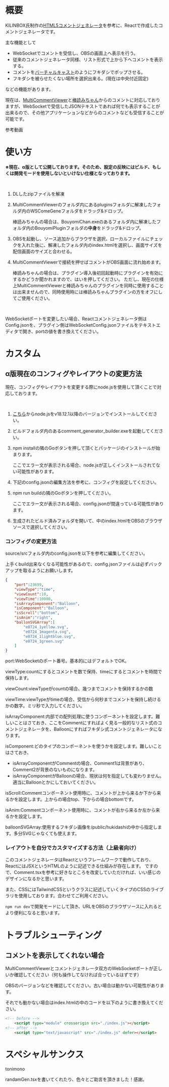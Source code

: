 # 概要
KILINBOX氏制作の[HTML5コメントジェネレータ](https://www.kilinbox.net/2016/01/HCG.html)を参考に、Reactで作成したコメントジェネレータです。

主な機能として

- WebSocketでコメントを受信し、OBSの画面上へ表示を行う。
- 従来のコメントジェネレータ同様、リスト形式で上から下へコメントを表示する。
- コメントを[バーチャルキャスト](https://virtualcast.jp/)のようにフキダシでポップさせる。
- フキダシを被らせたくない場所を選択出来る。(現在は中央付近固定)

などの機能があります。

現在は、[MultiCommentViewer](https://ryu-s.github.io/app/multicommentviewer)と[棒読みちゃん](https://chi.usamimi.info/Program/Application/BouyomiChan/)からのコメントに対応しておりますが、WebSocketで受信したJSONテキストであれば何でも表示することが出来るので、その他アプリケーションなどからのコメントなども受信することが可能です。

参考動画

# 使い方
**※現在、α版として公開しております。そのため、設定の反映にはビルド、もしくは開発モードを使用しないといけない仕様となっております。**

<br>

1. DLしたzipファイルを解凍
2. MultiCommentViewerのフォルダ内にあるpluginsフォルダに解凍したフォルダ内のWSComeGeneフォルダをドラッグ&ドロップ。

    棒読みちゃんの場合は、BouyomiChan.exeのあるフォルダ内に解凍したフォルダ内のBouyomiPluginフォルダの**中身**をドラッグ&ドロップ。
3. OBSを起動し、ソース追加からブラウザを選択、ローカルファイルにチェックを入れた後に、解凍したフォルダ内のindex.htmlを選択し、画面サイズを配信画面のサイズと合わせる。
4. MultiCommentViewerで接続を押せばコメントがOBS画面に流れ始めます。

   棒読みちゃんの場合は、プラグイン導入後初回起動時にプラグインを有効にするかどうか聞かれますので、はいを押してください。
   ただし、現在の仕様上MultiCommentViewerと棒読みちゃんのプラグインを同時に使用することは出来ませんので、同時使用時には棒読みちゃんプラグインの方をオフにしてご使用ください。

<br>

WebSocketポートを変更したい場合、Reactコメントジェネレータ側はConfig.jsonを、プラグイン側はWebSocketConfig.jsonファイルをテキストエディタで開き、portの値を書き換えてください。

# カスタム
## α版現在のコンフィグやレイアウトの変更方法
現在、コンフィグやレイアウトを変更する際にnode.jsを使用して頂くことで対応しております。

<br>

1. [こちら](https://nodejs.org/ja/download/)からnode.jsをv18.12.1以降のバージョンでインストールしてください。
2. ビルドフォルダ内のあるcomment_generator_builder.exeを起動してください。
3. npm installの隣のGoボタンを押して頂くとパッケージのインストールが始まります。

    ここでエラー文が表示される場合、node.jsが正しくインストールされてない可能性があります。

4. 下記のconfig.jsonの編集方法を参考に、コンフィグを設定してください。
5. npm run buildの隣のGoボタンを押してください。

    ここでエラー文が表示される場合、config.jsonが間違っている可能性があります。
6. 生成されたビルド済みフォルダを開いて、中のindex.htmlをOBSのブラウザソースで選択してください。


### コンフィグの変更方法
source/srcフォルダ内のconfig.jsonを以下を参考に編集してください。

上手くbuild出来なくなる可能性があるので、config.jsonファイルは必ずバックアップを取るようにお願いします。

```json
{
    "port":23699,
    "viewType":"time",
    "viewCount":10,
    "viewTime":10000,
    "isArrayComponent":"Balloon",
    "isComponent":"Balloon",
    "isScroll":"bottom",
    "isAnim":"right",
    "ballonSVGArray":[
        "e0724_1yellow.svg",
        "e0724_1magenta.svg",
        "e0724_1lightblue.svg",
        "e0724_1green.svg"
    ]
}
```

port:WebSocketのポート番号。基本的にはデフォルトでOK。

viewType:countにするとコメントを数で保持、timeにするとコメントを時間で保持します。

viewCount:viewTypeがcountの場合、幾つまでコメントを保持するかの数

viewTime:viewTypeがtimeの場合、受信から何秒までコメントを保持し続けるかの数字。ミリ秒で入力してください。

isArrayComponent:内部での配列処理に使うコンポーネントを設定します。難しいことはさておき、ここをCommentにすればよく見る一般的なリスト式のコメントジェネレータを、Balloonにすればフキダシ式コメントジェネレータになります。

isComponent:どのタイプのコンポーネントを使うかを設定します。難しいことはさておき、

- isArrayComponentがCommentの場合、Comment1は背景があり、Comment2が背景のないものになります。
- isArrayComponentがBalloonの場合、現状は何を指定しても変わりません。適当にBalloonとかにしておいてください。

isScroll:Commentコンポーネント使用時に、コメントが上から来るか下から来るかを設定します。上からの場合top、下からの場合bottomです。

isAnim:Commentコンポーネント使用時に、コメントが右から来るか左から来るかを設定します。

balloonSVGArray:使用するフキダシ画像を/public/hukidashiの中から指定します。多分SVGじゃなくても使えます。

### レイアウトを自分でカスタマイズする方法（上級者向け）
このコメントジェネレータはReactというフレームワークで動作しており、ReactにはJSXというHTMLのように記述できる仕組みが存在します。
ですので、Comment.tsxを参考に好きなところを改変していただければ、いい感じのデザインになるかと思います。

また、CSSにはTailwindCSSというクラスに記述していくタイプのCSSのライブラリを使用しております。合わせてご利用ください。

`npm run dev`で開発モードにして頂き、URLをOBSのブラウザソースに入れるとより便利になると思います。

# トラブルシューティング
## コメントを表示してくれない場合
MultiCommentViewerとコメントジェネレータ双方のWebSocketポートが正しいか確認してください（何も操作してなければ合っているはずです）

OBSのバージョンなどを確認してください。古い場合は動かない可能性があります。

それでも動かない場合はindex.htmlの中のコードを以下のように書き換えてください。

```html
<!-- before -->
    <script type="module" crossorigin src="./index.js"></script>
<!-- after -->
    <script type="text/javascript" src="./index.js" defer></script>
```

# スペシャルサンクス
tonimono

randamGen.tsxを書いてくれたり、色々とご助言を頂きました！感謝。

